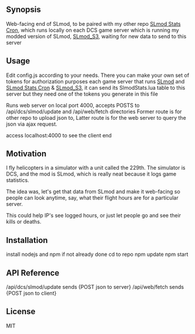 ## Synopsis

Web-facing end of SLmod, to be paired with my other repo [SLmod Stats Cron](https://github.com/Bango1999/SLSC), which runs locally on each DCS game server which is running my modded version of SLmod, [SLmod_S3](https://github.com/Bango1999/SLmod_S3), waiting for new data to send to this server

## Usage

Edit config.js according to your needs. There you can make your own set of tokens for authorization purposes
each game server that runs [SLmod](https://github.com/mrSkortch/DCS-SLmod) and [SLmod Stats Cron](https://github.com/Bango1999/SLSC) & [SLmod_S3](https://github.com/Bango1999/SLmod_S3), it can send its SlmodStats.lua table to this server
but they need one of the tokens you generate in this file

Runs web server on local port 4000, accepts POSTS to /api/dcs/slmod/update and /api/web/fetch directories
Former route is for other repo to upload json to,
Latter route is for the web server to query the json via ajax request.

access localhost:4000 to see the client end

## Motivation

I fly helicopters in a simulator with a unit called the 229th. The simulator is DCS, and the mod is SLmod, which is really neat because it logs game statistics.

The idea was, let's get that data from SLmod and make it web-facing so people can look anytime, say, what their flight hours are for a particular server.

This could help IP's see logged hours, or just let people go and see their kills or deaths.

## Installation

install nodejs and npm if not already done
cd to repo
npm update
npm start

## API Reference

/api/dcs/slmod/update sends {POST json to server}
/api/web/fetch sends {POST json to client}

## License

MIT
